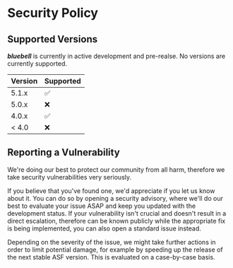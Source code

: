 # Security Policy

## Supported Versions

***bluebell*** is currently in active development and pre-realse. No versions are currently supported.

| Version | Supported          |
| ------- | ------------------ |
| 5.1.x   | :white_check_mark: |
| 5.0.x   | :x:                |
| 4.0.x   | :white_check_mark: |
| < 4.0   | :x:                |

## Reporting a Vulnerability

We're doing our best to protect our community from all harm, therefore we take security vulnerabilities very seriously.

If you believe that you've found one, we'd appreciate if you let us know about it. You can do so by opening a security advisory, where we'll do our best to evaluate your issue ASAP and keep you updated with the development status. If your vulnerability isn't crucial and doesn't result in a direct escalation, therefore can be known publicly while the appropriate fix is being implemented, you can also open a standard issue instead.

Depending on the severity of the issue, we might take further actions in order to limit potential damage, for example by speeding up the release of the next stable ASF version. This is evaluated on a case-by-case basis.
